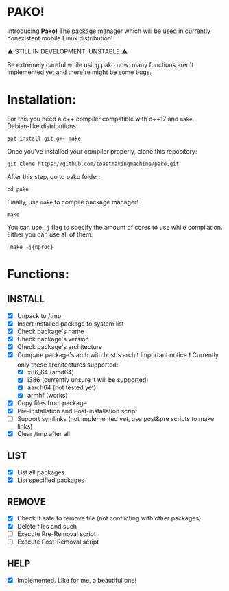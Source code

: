 # PAKO!

Introducing **Pako!**
The package manager which will be used in currently nonexistent mobile Linux distribution!

:warning: STILL IN DEVELOPMENT. UNSTABLE :warning: 

Be extremely careful while using pako now: many functions aren't implemented yet and there're might be some bugs.

# Installation:

For this you need a c++ compiler compatible with c++17 and ```make```.  
Debian-like distributions:
```
apt install git g++ make 
```
Once you've installed your compiler properly, clone this repository:
```
git clone https://github.com/toastmakingmachine/pako.git
```
After this step, go to pako folder:
```
cd pako
```
Finally, use ``make`` to compile package manager!
```
make
```
 
 You can use ``-j`` flag to specify the  amount of cores to use while compilation. Either you can use all of them:
```
 make -j{nproc}
```

# Functions:

## INSTALL
- [x] Unpack to /tmp
- [x] Insert installed package to system list
- [x] Check package's name
- [x] Check package's version
- [x] Check package's architecture
- [x] Compare package's arch with host's arch
	 :exclamation: Important notice :exclamation: 
	 Currently only these architectures supported:
	- [x] x86_64 (amd64)
	- [x] i386 (currently unsure it will be supported)
	- [x] aarch64 (not tested yet)
	- [x] armhf (works)
- [x] Copy files from package
- [x] Pre-installation and Post-installation script
- [ ] Support symlinks (not implemented yet, use post&pre scripts to make links)
- [x] Clear /tmp after all
## LIST
- [x] List all packages
- [x] List specified packages
## REMOVE
- [x] Check if safe to remove file (not conflicting with other packages)
- [x] Delete files and such
- [ ] Execute Pre-Removal script
- [ ] Execute Post-Removal script
## HELP
 - [x] Implemented. Like for me, a beautiful one!


